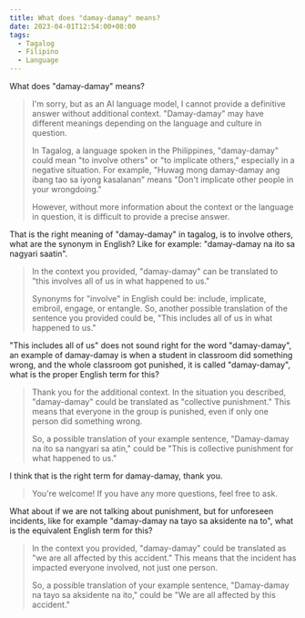 ```yaml
---
title: What does "damay-damay" means?
date: 2023-04-01T12:54:00+08:00
tags:
  - Tagalog
  - Filipino
  - Language
---
```

What does "damay-damay" means?

> I'm sorry, but as an AI language model, I cannot provide a definitive answer without additional context. "Damay-damay" may have different meanings depending on the language and culture in question.
> 
> In Tagalog, a language spoken in the Philippines, "damay-damay" could mean "to involve others" or "to implicate others," especially in a negative situation. For example, "Huwag mong damay-damay ang ibang tao sa iyong kasalanan" means "Don't implicate other people in your wrongdoing."
> 
> However, without more information about the context or the language in question, it is difficult to provide a precise answer.

That is the right meaning of "damay-damay" in tagalog, is to involve others, what are the synonym in English? Like for example: "damay-damay na ito sa nagyari saatin".

> In the context you provided, "damay-damay" can be translated to "this involves all of us in what happened to us."
> 
> Synonyms for "involve" in English could be: include, implicate, embroil, engage, or entangle. So, another possible translation of the sentence you provided could be, "This includes all of us in what happened to us."

"This includes all of us" does not sound right for the word "damay-damay", an example of damay-damay is when a student in classroom did something wrong, and the whole classroom got punished, it is called "damay-damay", what is the proper English term for this?

> Thank you for the additional context. In the situation you described, "damay-damay" could be translated as "collective punishment." This means that everyone in the group is punished, even if only one person did something wrong.
> 
> So, a possible translation of your example sentence, "Damay-damay na ito sa nangyari sa atin," could be "This is collective punishment for what happened to us."

I think that is the right term for damay-damay, thank you.

> You're welcome! If you have any more questions, feel free to ask.

What about if we are not talking about punishment, but for unforeseen incidents, like for example "damay-damay na tayo sa aksidente na to", what is the equivalent English term for this?

> In the context you provided, "damay-damay" could be translated as "we are all affected by this accident." This means that the incident has impacted everyone involved, not just one person.
> 
> So, a possible translation of your example sentence, "Damay-damay na tayo sa aksidente na ito," could be "We are all affected by this accident."